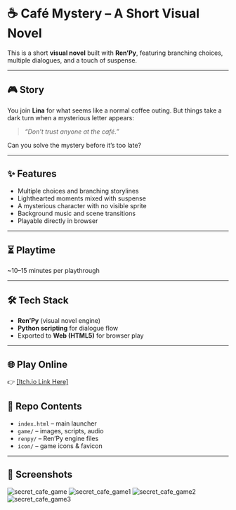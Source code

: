 # ☕ Café Mystery – A Short Visual Novel

This is a short **visual novel** built with **Ren’Py**, featuring branching choices, multiple dialogues, and a touch of suspense.

---

## 🎮 Story
You join **Lina** for what seems like a normal coffee outing.
But things take a dark turn when a mysterious letter appears:

> *“Don’t trust anyone at the café.”*

Can you solve the mystery before it’s too late?

---

## ✨ Features
- Multiple choices and branching storylines
- Lighthearted moments mixed with suspense
- A mysterious character with no visible sprite
- Background music and scene transitions
- Playable directly in browser

---

## ⏳ Playtime
~10–15 minutes per playthrough

---

## 🛠️ Tech Stack
- **Ren’Py** (visual novel engine)
- **Python scripting** for dialogue flow
- Exported to **Web (HTML5)** for browser play

---

## 🌐 Play Online
👉 [[Itch.io Link Here]](https://asad02.itch.io/the-secret-in-the-cafe)

## 📂 Repo Contents
- `index.html` – main launcher
- `game/` – images, scripts, audio
- `renpy/` – Ren’Py engine files
- `icon/` – game icons & favicon

---

## 📸 Screenshots
![secret_cafe_game](https://github.com/user-attachments/assets/2c956092-7004-4a81-ad3c-f05e0ff20777)
![secret_cafe_game1](https://github.com/user-attachments/assets/4def2fea-b15a-4192-a971-d5471b7914b6)
![secret_cafe_game2](https://github.com/user-attachments/assets/29f1aff0-b4e6-4750-b4d9-16a5a8dbc49e)
![secret_cafe_game3](https://github.com/user-attachments/assets/cbee37d2-9d27-42fc-8f3a-8fcc62b7f2fc)
